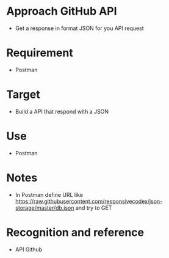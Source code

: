 # Approach GitHub API
- Get a response in format JSON for you API request

# Requirement
- Postman

# Target
- Build a API that respond with a JSON

# Use
- Postman

# Notes
- In Postman define URL like https://raw.githubusercontent.com/responsivecodex/json-storage/master/db.json and try to GET



# Recognition and reference
- API Github
